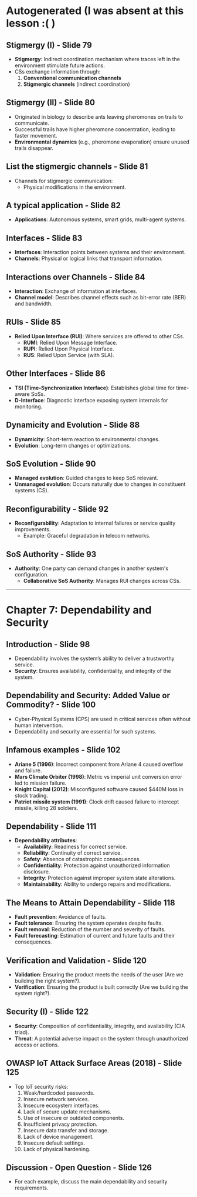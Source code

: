 # Autogenerated (I was absent at this lesson :( )

## Stigmergy (I) - Slide 79
- **Stigmergy**: Indirect coordination mechanism where traces left in the environment stimulate future actions.
- CSs exchange information through:
  1. **Conventional communication channels**
  2. **Stigmergic channels** (indirect coordination)

## Stigmergy (II) - Slide 80
- Originated in biology to describe ants leaving pheromones on trails to communicate.
- Successful trails have higher pheromone concentration, leading to faster movement.
- **Environmental dynamics** (e.g., pheromone evaporation) ensure unused trails disappear.

## List the stigmergic channels - Slide 81
- Channels for stigmergic communication:
  - Physical modifications in the environment.

## A typical application - Slide 82
- **Applications**: Autonomous systems, smart grids, multi-agent systems.

## Interfaces - Slide 83
- **Interfaces**: Interaction points between systems and their environment.
- **Channels**: Physical or logical links that transport information.

## Interactions over Channels - Slide 84
- **Interaction**: Exchange of information at interfaces.
- **Channel model**: Describes channel effects such as bit-error rate (BER) and bandwidth.

## RUIs - Slide 85
- **Relied Upon Interface (RUI)**: Where services are offered to other CSs.
  - **RUMI**: Relied Upon Message Interface.
  - **RUPI**: Relied Upon Physical Interface.
  - **RUS**: Relied Upon Service (with SLA).

## Other Interfaces - Slide 86
- **TSI (Time-Synchronization Interface)**: Establishes global time for time-aware SoSs.
- **D-Interface**: Diagnostic interface exposing system internals for monitoring.

## Dynamicity and Evolution - Slide 88
- **Dynamicity**: Short-term reaction to environmental changes.
- **Evolution**: Long-term changes or optimizations.

## SoS Evolution - Slide 90
- **Managed evolution**: Guided changes to keep SoS relevant.
- **Unmanaged evolution**: Occurs naturally due to changes in constituent systems (CS).

## Reconfigurability - Slide 92
- **Reconfigurability**: Adaptation to internal failures or service quality improvements.
  - Example: Graceful degradation in telecom networks.

## SoS Authority - Slide 93
- **Authority**: One party can demand changes in another system's configuration.
  - **Collaborative SoS Authority**: Manages RUI changes across CSs.

---

# Chapter 7: Dependability and Security

## Introduction - Slide 98
- Dependability involves the system’s ability to deliver a trustworthy service.
- **Security**: Ensures availability, confidentiality, and integrity of the system.

## Dependability and Security: Added Value or Commodity? - Slide 100
- Cyber-Physical Systems (CPS) are used in critical services often without human intervention.
- Dependability and security are essential for such systems.

## Infamous examples - Slide 102
- **Ariane 5 (1996)**: Incorrect component from Ariane 4 caused overflow and failure.
- **Mars Climate Orbiter (1998)**: Metric vs imperial unit conversion error led to mission failure.
- **Knight Capital (2012)**: Misconfigured software caused $440M loss in stock trading.
- **Patriot missile system (1991)**: Clock drift caused failure to intercept missile, killing 28 soldiers.

## Dependability - Slide 111
- **Dependability attributes**:
  - **Availability**: Readiness for correct service.
  - **Reliability**: Continuity of correct service.
  - **Safety**: Absence of catastrophic consequences.
  - **Confidentiality**: Protection against unauthorized information disclosure.
  - **Integrity**: Protection against improper system state alterations.
  - **Maintainability**: Ability to undergo repairs and modifications.

## The Means to Attain Dependability - Slide 118
- **Fault prevention**: Avoidance of faults.
- **Fault tolerance**: Ensuring the system operates despite faults.
- **Fault removal**: Reduction of the number and severity of faults.
- **Fault forecasting**: Estimation of current and future faults and their consequences.

## Verification and Validation - Slide 120
- **Validation**: Ensuring the product meets the needs of the user (Are we building the right system?).
- **Verification**: Ensuring the product is built correctly (Are we building the system right?).

## Security (I) - Slide 122
- **Security**: Composition of confidentiality, integrity, and availability (CIA triad).
- **Threat**: A potential adverse impact on the system through unauthorized access or actions.

## OWASP IoT Attack Surface Areas (2018) - Slide 125
- Top IoT security risks:
  1. Weak/hardcoded passwords.
  2. Insecure network services.
  3. Insecure ecosystem interfaces.
  4. Lack of secure update mechanisms.
  5. Use of insecure or outdated components.
  6. Insufficient privacy protection.
  7. Insecure data transfer and storage.
  8. Lack of device management.
  9. Insecure default settings.
  10. Lack of physical hardening.

## Discussion - Open Question - Slide 126
- For each example, discuss the main dependability and security requirements.

